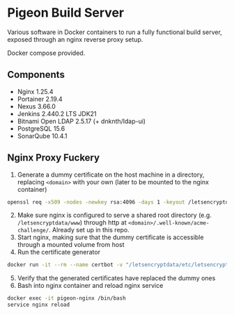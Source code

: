 # Pigeon Build Server

Various software in Docker containers to run a fully functional build server, exposed through an nginx reverse proxy setup.

Docker compose provided.

## Components

- Nginx 1.25.4
- Portainer 2.19.4
- Nexus 3.66.0
- Jenkins 2.440.2 LTS JDK21
- Bitnami Open LDAP 2.5.17 (+ dnknth/ldap-ui)
- PostgreSQL 15.6
- SonarQube 10.4.1

## Nginx Proxy Fuckery

1. Generate a dummy certificate on the host machine in a directory, replacing `<domain>` with your own (later to be mounted to the nginx container)
```bash
openssl req -x509 -nodes -newkey rsa:4096 -days 1 -keyout /letsencryptdata/etc/letsencrypt/live/<domain>/privkey.pem -out /letsencryptdata/etc/letsencrypt/live/<domain>/fullchain.pem -subj "/CN=localhost"
```
2. Make sure nginx is configured to serve a shared root directory (e.g. `/letsencryptdata/www`) through http at `<domain>/.well-known/acme-challenge/`. Already set up in this repo.
3. Start nginx, making sure that the dummy certificate is accessible through a mounted volume from host
4. Run the certificate generator
```bash
docker run -it --rm --name certbot -v "/letsencryptdata/etc/letsencrypt:/etc/letsencrypt" -v "/letsencryptdata/var/lib/letsencrypt:/var/lib/letsencrypt" -v "/letsencryptdata/www:/var/www" certbot/certbot certonly
```
5. Verify that the generated certificates have replaced the dummy ones
6. Bash into nginx container and reload nginx service
```bash
docker exec -it pigeon-nginx /bin/bash
service nginx reload
```
